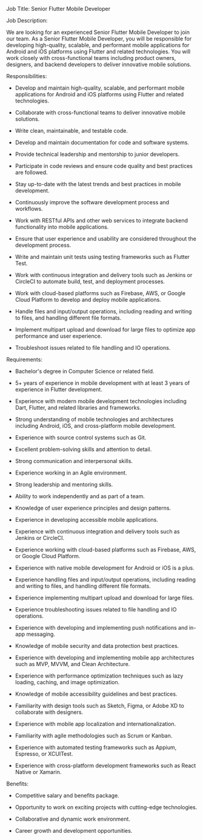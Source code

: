 Job Title: Senior Flutter Mobile Developer

Job Description:

We are looking for an experienced Senior Flutter Mobile Developer to
join our team. As a Senior Flutter Mobile Developer, you will be
responsible for developing high-quality, scalable, and performant mobile
applications for Android and iOS platforms using Flutter and related
technologies. You will work closely with cross-functional teams
including product owners, designers, and backend developers to deliver
innovative mobile solutions.

Responsibilities:

-   Develop and maintain high-quality, scalable, and performant mobile
    applications for Android and iOS platforms using Flutter and related
    technologies.

-   Collaborate with cross-functional teams to deliver innovative mobile
    solutions.

-   Write clean, maintainable, and testable code.

-   Develop and maintain documentation for code and software systems.

-   Provide technical leadership and mentorship to junior developers.

-   Participate in code reviews and ensure code quality and best
    practices are followed.

-   Stay up-to-date with the latest trends and best practices in mobile
    development.

-   Continuously improve the software development process and workflows.

-   Work with RESTful APIs and other web services to integrate backend
    functionality into mobile applications.

-   Ensure that user experience and usability are considered throughout
    the development process.

-   Write and maintain unit tests using testing frameworks such as
    Flutter Test.

-   Work with continuous integration and delivery tools such as Jenkins
    or CircleCI to automate build, test, and deployment processes.

-   Work with cloud-based platforms such as Firebase, AWS, or Google
    Cloud Platform to develop and deploy mobile applications.

-   Handle files and input/output operations, including reading and
    writing to files, and handling different file formats.

-   Implement multipart upload and download for large files to optimize
    app performance and user experience.

-   Troubleshoot issues related to file handling and IO operations.

Requirements:

-   Bachelor\'s degree in Computer Science or related field.

-   5+ years of experience in mobile development with at least 3 years
    of experience in Flutter development.

-   Experience with modern mobile development technologies including
    Dart, Flutter, and related libraries and frameworks.

-   Strong understanding of mobile technologies and architectures
    including Android, iOS, and cross-platform mobile development.

-   Experience with source control systems such as Git.

-   Excellent problem-solving skills and attention to detail.

-   Strong communication and interpersonal skills.

-   Experience working in an Agile environment.

-   Strong leadership and mentoring skills.

-   Ability to work independently and as part of a team.

-   Knowledge of user experience principles and design patterns.

-   Experience in developing accessible mobile applications.

-   Experience with continuous integration and delivery tools such as
    Jenkins or CircleCI.

-   Experience working with cloud-based platforms such as Firebase, AWS,
    or Google Cloud Platform.

-   Experience with native mobile development for Android or iOS is a
    plus.

-   Experience handling files and input/output operations, including
    reading and writing to files, and handling different file formats.

-   Experience implementing multipart upload and download for large
    files.

-   Experience troubleshooting issues related to file handling and IO
    operations.

-   Experience with developing and implementing push notifications and
    in-app messaging.

-   Knowledge of mobile security and data protection best practices.

-   Experience with developing and implementing mobile app architectures
    such as MVP, MVVM, and Clean Architecture.

-   Experience with performance optimization techniques such as lazy
    loading, caching, and image optimization.

-   Knowledge of mobile accessibility guidelines and best practices.

-   Familiarity with design tools such as Sketch, Figma, or Adobe XD to
    collaborate with designers.

-   Experience with mobile app localization and internationalization.

-   Familiarity with agile methodologies such as Scrum or Kanban.

-   Experience with automated testing frameworks such as Appium,
    Espresso, or XCUITest.

-   Experience with cross-platform development frameworks such as React
    Native or Xamarin.

Benefits:

-   Competitive salary and benefits package.

-   Opportunity to work on exciting projects with cutting-edge
    technologies.

-   Collaborative and dynamic work environment.

-   Career growth and development opportunities.

